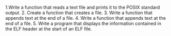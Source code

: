 1.Write a function that reads a text file and prints it to the POSIX standard output.
2. Create a function that creates a file.
3. Write a function that appends text at the end of a file.
4. Write a function that appends text at the end of a file.
5. Write a program that displays the information contained in the ELF header at the start of an ELF file.

